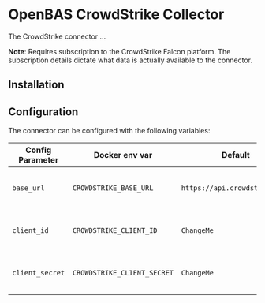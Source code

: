 # OpenBAS CrowdStrike Collector

The CrowdStrike connector ...

**Note**: Requires subscription to the CrowdStrike Falcon platform. The subscription
details dictate what data is actually available to the connector.

## Installation

## Configuration

The connector can be configured with the following variables:

| Config Parameter             | Docker env var                           | Default                                             | Description                                                                                               |
| ---------------------------- | ---------------------------------------- | --------------------------------------------------- | --------------------------------------------------------------------------------------------------------- |
| `base_url`                   | `CROWDSTRIKE_BASE_URL`                   | `https://api.crowdstrike.com`                       | The base URL for the CrowdStrike APIs.                                                                    |
| `client_id`                  | `CROWDSTRIKE_CLIENT_ID`                  | `ChangeMe`                                          | The CrowdStrike API client ID.                                                                            |
| `client_secret`              | `CROWDSTRIKE_CLIENT_SECRET`              | `ChangeMe`                                          | The CrowdStrike API client secret.                                                                        |

